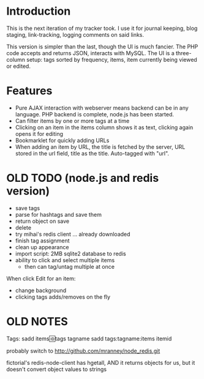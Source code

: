 Introduction
====

This is the next iteration of my tracker took. I use it for journal keeping, blog staging, link-tracking, logging comments on said links.

This version is simpler than the last, though the UI is much fancier. The PHP code accepts and returns JSON, interacts with MySQL. The UI is a three-column setup: tags sorted by frequency, items, item currently being viewed or edited.

Features
====

* Pure AJAX interaction with webserver means backend can be in any language. PHP backend is complete, node.js has been started.
* Can filter items by one or more tags at a time
* Clicking on an item in the items column shows it as text, clicking again opens it for editing
* Bookmarklet for quickly adding URLs
* When adding an item by URL, the title is fetched by the server, URL stored in the url field, title as the title. Auto-tagged with "url".

OLD TODO (node.js and redis version)
====

* save tags
* parse for hashtags and save them
* return object on save
* delete
* try mihai's redis client ... already downloaded
* finish tag assignment
* clean up appearance
* import script: 2MB sqlite2 database to redis
* ability to click and select multiple items
	* then can tag/untag multiple at once

When click Edit for an item:
- change background
- clicking tags adds/removes on the fly

OLD NOTES
====

Tags:
	sadd items:id:tags tagname
	sadd tags:tagname:items itemid

probably switch to http://github.com/mranney/node_redis.git

fictorial's redis-node-client has hgetall, AND it returns objects for us, but it doesn't convert object values to strings
